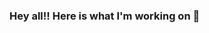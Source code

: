 ### Hey all!! Here is what I'm working on 👋

<!--
**Anuvarshini027/Anuvarshini027** is a ✨ _special_ ✨ repository because its `README.md` (this file) appears on your GitHub profile.

Here are some ideas to get you started:

- 🔭 I’m currently ... pursuing my B.Tech in Artificial Intelligence
- 🌱 I’m currently learning AI, ML, DL, Signal and Image Processing, NLP and many more
- 👯 I’m looking to collaborate on ...
- 🤔 I’m looking for help with ...
- 💬 Ask me about ...
- 📫 How to reach me: ...
- 😄 Pronouns: ...
- ⚡ Fun fact: ...
-->
